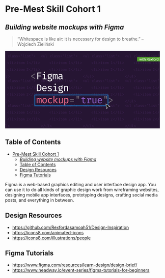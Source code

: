 # Pre-Mest Skill Cohort 1
## _Building website mockups with Figma_
> “Whitespace is like air: it is necessary for design to breathe.” –Wojciech Zieliński

![Repository banner](figma.png)

## Table of Contents
- [Pre-Mest Skill Cohort 1](#pre-mest-skill-cohort-1)
  - [_Building website mockups with Figma_](#building-website-mockups-with-figma)
  - [Table of Contents](#table-of-contents)
  - [Design Resources](#design-resources)
  - [Figma Tutorials](#figma-tutorials)


Figma is a web-based graphics editing and user interface design app. You can use it to do all kinds of graphic design work from wireframing websites, designing mobile app interfaces, prototyping designs, crafting social media posts, and everything in between.

## Design Resources
- https://github.com/Rexfordasamoah51/Design-Inspiration
- https://icons8.com/animated-icons
- https://icons8.com/illustrations/people

## Figma Tutorials 
- https://www.figma.com/resources/learn-design/design-brief/
- https://www.headway.io/event-series/figma-tutorials-for-beginners